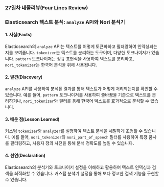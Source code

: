 ### **27일차 네줄리뷰(Four Lines Review)** ###
### Elasticsearch 텍스트 분석: `analyze` API와 Nori 분석기

#### 1. **사실(Facts)**
Elasticsearch의 `analyze` API는 텍스트를 어떻게 토큰화하고 필터링하여 인덱싱되는지를 보여줍니다. `tokenizer`는 텍스트를 분리하는 도구이며, 다양한 토크나이저가 있습니다. `pattern` 토크나이저는 정규 표현식을 사용하여 텍스트를 분리하고, `nori_tokenizer`는 한국어 분석을 위해 사용됩니다.

#### 2. **발견(Discovery)**
`analyze` API를 사용하여 분석된 결과를 통해 텍스트가 어떻게 처리되는지를 확인할 수 있습니다. 예를 들어, `pattern` 토크나이저를 사용하여 줄바꿈을 기준으로 텍스트를 분리하거나, `nori_tokenizer`와 필터를 통해 한국어 텍스트를 효과적으로 분석할 수 있습니다.

#### 3. **배운 점(Lesson Learned)**
커스텀 `tokenizer`와 `analyzer`를 설정하여 텍스트 분석을 세밀하게 조정할 수 있습니다. 예를 들어, `nori_tokenizer`와 `nori_part_of_speech` 필터를 사용하여 특정 품사를 필터링하고, 사용자 정의 사전을 통해 분석 정확도를 높일 수 있습니다.

#### 4. **선언(Declaration)**
Elasticsearch의 분석기와 토크나이저 설정을 이해하고 활용하여 텍스트 인덱싱과 검색을 최적화할 수 있습니다. 커스텀 분석기 설정을 통해 보다 정교한 검색 기능을 구현할 수 있습니다.
